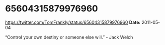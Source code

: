 # 65604315879976960
https://twitter.com/TomFrankly/status/65604315879976960
**Date:** 2011-05-04

“Control your own destiny or someone else will.” - Jack Welch
